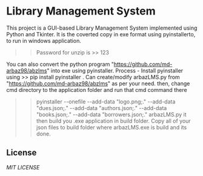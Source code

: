 
# Library Management System

This project is a GUI-based Library Management System implemented using Python and Tkinter.
It is the coverted copy in exe format using pyinstallerto, to run in windows application.
>> Password for unzip is >> 123

You can also convert the python program "https://github.com/md-arbaz98/abzlms" into exe using pyinstaller.
Process -
Install pyinstaller using >> pip install pyinstaller . 
Can create/modify arbazLMS.py from "https://github.com/md-arbaz98/abzlms" as per your need. 
then,
change cmd directory to the application folder and run that cmd command there 
>> pyinstaller --onefile --add-data "logo.png;." --add-data "dues.json;." --add-data "authors.json;." --add-data "books.json;." --add-data "borrowers.json;." arbazLMS.py
it then build you .exe application in build folder.
Copy all of your json files to build folder where arbazLMS.exe is build and its done.

 
## License

*MIT LICENSE*
